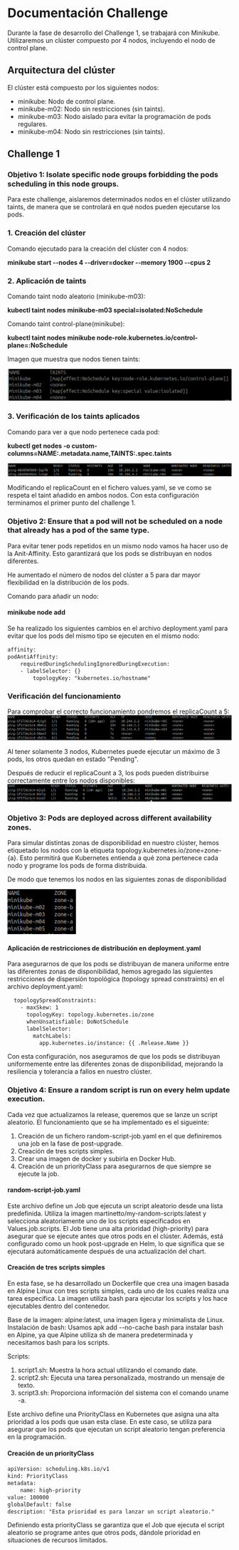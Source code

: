 # Documentación Challenge
Durante la fase de desarrollo del Challenge 1, se trabajará con Minikube. Utilizaremos un clúster compuesto por 4 nodos, incluyendo el nodo de control plane.


## Arquitectura del clúster
El clúster está compuesto por los siguientes nodos:

* minikube: Nodo de control plane.
* minikube-m02: Nodo sin restricciones (sin taints).
* minikube-m03: Nodo aislado para evitar la programación de pods regulares.
* minikube-m04: Nodo sin restricciones (sin taints).



## Challenge 1
### Objetivo 1: Isolate speciﬁc node groups forbidding the pods scheduling in this node groups.

Para este challenge, aislaremos determinados nodos en el clúster utilizando taints, de manera que se controlará en qué nodos pueden ejecutarse los pods.

### 1. Creación del clúster 

Comando ejecutado para la creación del clúster con 4 nodos:

**minikube start --nodes 4 --driver=docker --memory 1900 --cpus 2**

### 2. Aplicación de taints

Comando taint nodo aleatorio (minikube-m03):

**kubectl taint nodes minikube-m03 special=isolated:NoSchedule**

Comando taint control-plane(minikube):

**kubectl taint nodes minikube node-role.kubernetes.io/control-plane=:NoSchedule**

Imagen que muestra que nodos tienen taints:

![Alt text](./images/taints.png)

### 3. Verificación de los taints aplicados

Comando para ver a que nodo pertenece cada pod:

**kubectl get nodes -o custom-columns=NAME:.metadata.name,TAINTS:.spec.taints**

![Alt text](./images/pods_node.png)

Modificando el replicaCount en el fichero values.yaml, se ve como se respeta el taint añadido en ambos nodos.
Con esta configuración terminamos el primer punto del challenge 1.

### Objetivo 2:  Ensure that a pod will not be scheduled on a node that already has a pod of the same type.

Para evitar tener pods repetidos en un mismo nodo vamos ha hacer uso de la Anit-Affinity. Esto garantizará que los pods se distribuyan en nodos diferentes.

He aumentado el número de nodos del clúster a 5 para dar mayor flexibilidad en la distribución de los pods.

Comando para añadir un nodo:

#### minikube node add

Se ha realizado los siguientes cambios en el archivo deployment.yaml para evitar que los pods del mismo tipo se ejecuten en el mismo nodo:

    affinity:
    podAntiAffinity:
        requiredDuringSchedulingIgnoredDuringExecution:
        - labelSelector: {}
            topologyKey: "kubernetes.io/hostname"

### Verificación del funcionamiento

Para comprobar el correcto funcionamiento pondremos el replicaCount a 5:
![Alt text](./images/pods_affinity.png)

Al tener solamente 3 nodos, Kubernetes puede ejecutar un máximo de 3 pods, los otros quedan en estado "Pending".

Después de reducir el replicaCount a 3, los pods pueden distribuirse correctamente entre los nodos disponibles:
![Alt text](./images/pods_affinity_fine.png)


### Objetivo 3: Pods are deployed across diﬀerent availability zones.

Para simular distintas zonas de disponibilidad en nuestro clúster, hemos etiquetado los nodos con la etiqueta topology.kubernetes.io/zone=zone-{a}. Esto permitirá que Kubernetes entienda a qué zona pertenece cada nodo y programe los pods de forma distribuida.

De modo que tenemos los nodos en las siguientes zonas de disponibilidad

![Alt text](./images/nodes-AZ.png)

#### Aplicación de restricciones de distribución en deployment.yaml
Para asegurarnos de que los pods se distribuyan de manera uniforme entre las diferentes zonas de disponibilidad, hemos agregado las siguientes restricciones de dispersión topológica (topology spread constraints) en el archivo deployment.yaml:

      topologySpreadConstraints:
        - maxSkew: 1
          topologyKey: topology.kubernetes.io/zone
          whenUnsatisfiable: DoNotSchedule
          labelSelector:
            matchLabels:
              app.kubernetes.io/instance: {{ .Release.Name }} 

Con esta configuración, nos aseguramos de que los pods se distribuyan uniformemente entre las diferentes zonas de disponibilidad, mejorando la resiliencia y tolerancia a fallos en nuestro clúster.


### Objetivo 4: Ensure a random script is run on every helm update execution.
Cada vez que actualizamos la release, queremos que se lanze un script aleatorio. El funcionamiento que se ha implementado es el sigueinte:

1. Creación de un fichero random-script-job.yaml en el que definiremos una job en la fase de post-upgrade.
2. Creación de tres scripts simples.
3. Crear una imagen de docker y subirla en Docker Hub.
4. Creación de un priorityClass para asegurarnos de que siempre se ejecute la job.

#### random-script-job.yaml
Este archivo define un Job que ejecuta un script aleatorio desde una lista predefinida. Utiliza la imagen martinetto/my-random-scripts:latest y selecciona aleatoriamente uno de los scripts especificados en Values.job.scripts. El Job tiene una alta prioridad (high-priority) para asegurar que se ejecute antes que otros pods en el clúster. Además, está configurado como un hook post-upgrade en Helm, lo que significa que se ejecutará automáticamente después de una actualización del chart.

#### Creación de tres scripts simples
En esta fase, se ha desarrollado un Dockerfile que crea una imagen basada en Alpine Linux con tres scripts simples, cada uno de los cuales realiza una tarea específica. La imagen utiliza bash para ejecutar los scripts y los hace ejecutables dentro del contenedor.

Base de la imagen: alpine:latest, una imagen ligera y minimalista de Linux.
Instalación de bash: Usamos apk add --no-cache bash para instalar bash en Alpine, ya que Alpine utiliza sh de manera predeterminada y necesitamos bash para los scripts.

Scripts:
1. script1.sh: Muestra la hora actual utilizando el comando date.
2. script2.sh: Ejecuta una tarea personalizada, mostrando un mensaje de texto.
3. script3.sh: Proporciona información del sistema con el comando uname -a.

Este archivo define una PriorityClass en Kubernetes que asigna una alta prioridad a los pods que usan esta clase. En este caso, se utiliza para asegurar que los pods que ejecutan un script aleatorio tengan preferencia en la programación.

#### Creación de un priorityClass

    apiVersion: scheduling.k8s.io/v1
    kind: PriorityClass
    metadata:
        name: high-priority
    value: 100000
    globalDefault: false
    description: "Esta prioridad es para lanzar un script aleatorio."

Definiendo esta priorityClass se garantiza que el Job que ejecuta el script aleatorio se programe antes que otros pods, dándole prioridad en situaciones de recursos limitados.